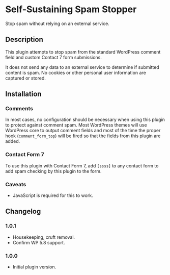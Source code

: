 # Self-Sustaining Spam Stopper

Stop spam without relying on an external service.

## Description

This plugin attempts to stop spam from the standard WordPress comment field and custom Contact 7 form submissions.

It does not send any data to an external service to determine if submitted content is spam. No cookies or other personal user information are captured or stored.

## Installation

### Comments

In most cases, no configuration should be necessary when using this plugin to protect against comment spam. Most WordPress themes will use WordPress core to output comment fields and most of the time the proper hook (`comment_form_top`) will be fired so that the fields from this plugin are added.

### Contact Form 7

To use this plugin with Contact Form 7, add `[ssss]` to any contact form to add spam checking by this plugin to the form.

### Caveats

* JavaScript is required for this to work.

## Changelog

### 1.0.1

* Housekeeping, cruft removal.
* Confirm WP 5.8 support.

### 1.0.0

* Initial plugin version.
